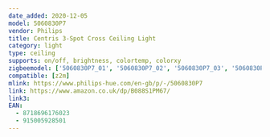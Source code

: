 ```yaml
---
date_added: 2020-12-05
model: 5060830P7
vendor: Philips
title: Centris 3-Spot Cross Ceiling Light
category: light
type: ceiling
supports: on/off, brightness, colortemp, colorxy
zigbeemodel: ['5060830P7_01', '5060830P7_02', '5060830P7_03', '5060830P7_04']
compatible: [z2m]
mlink: https://www.philips-hue.com/en-gb/p/-/5060830P7
link: https://www.amazon.co.uk/dp/B088S1PM67/
link3: 
EAN: 
  - 8718696176023
  - 915005928501
---
```

